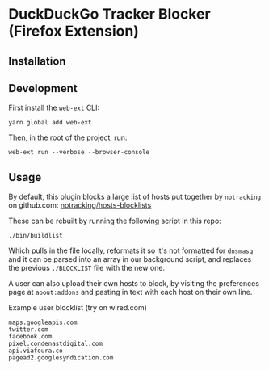 # DuckDuckGo Tracker Blocker (Firefox Extension)

## Installation

## Development

First install the `web-ext` CLI:

`yarn global add web-ext`

Then, in the root of the project, run:

`web-ext run --verbose --browser-console`

## Usage

By default, this plugin blocks a large list of hosts put together by `notracking` on github.com: [notracking/hosts-blocklists](https://github.com/notracking/hosts-blocklists)

These can be rebuilt by running the following script in this repo:

`./bin/buildlist`

Which pulls in the file locally, reformats it so it's not formatted for `dnsmasq` and it can be parsed into an array in our background script, and replaces the previous `./BLOCKLIST` file with the new one.

A user can also upload their own hosts to block, by visiting the preferences page at `about:addons` and pasting in text with each host on their own line.

Example user blocklist (try on wired.com)

```
maps.googleapis.com
twitter.com
facebook.com
pixel.condenastdigital.com
api.viafoura.co
pagead2.googlesyndication.com
```
